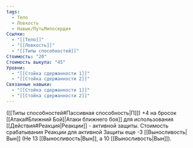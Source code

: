 ```yaml
---
tags:
  - Тело
  - Ловкость
  - Навык/ПутьМилосердия
Ссылки:
  - "[[Тело]]"
  - "[[Ловкость]]"
  - "[[Типы способностей]]"
Стоимость: "20"
Стоимость выкупа: "45"
Уровни:
  - "[[Стойка сдержанности 1]]"
  - "[[Стойка сдержанности 2]]"
Связанные навыки:
  - "[[Стойка сдержанности 1]]"
  - "[[Стойка сдержанности 2]]"
---
```

([[Типы способностей#Пассивная способность|П]]) +4 на бросок [[Атака#Ближний Бой]|Атаки ближнего боя]] для использования [[Действия#Реакция|Реакции]] - активной защиты.
Стоимость срабатывания Реакции для активной Защиты еще -3 [[Выносливость|Вын]] (Не 13 [[Выносливость|Вын]], а 10 [[Выносливость|Вын]]).